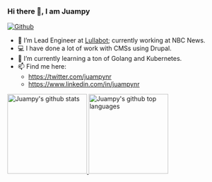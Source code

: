 ### Hi there 👋, I am Juampy

[![Github](https://img.shields.io/github/followers/juampynr?label=Follow&style=social)](https://github.com/juampynr)

- 🔭 I’m Lead Engineer at [Lullabot](https://www.lullabot.com/about/juampy-nr); currently working at NBC News.
- 💻 I have done a lot of work with CMSs using Drupal.
- 🌱 I’m currently learning a ton of Golang and Kubernetes.
- 📫 Find me here:
  - https://twitter.com/juampynr
  - https://www.linkedin.com/in/juampynr

<a href="https://github.com/juampynr">
  <img height="180em" src="https://github-readme-stats-git-masterrstaa-rickstaa.vercel.app/api?username=juampynr&&show_icons=true&theme=dark" alt="Juampy's github stats" />
  <img height="180em" src="https://github-readme-stats-git-masterrstaa-rickstaa.vercel.app/api/top-langs/?username=juampynr&theme=merko&layout=compact" alt="Juampy's github top languages" />
</a>
<br/>

<!--
**juampynr/juampynr** is a ✨ _special_ ✨ repository because its `README.md` (this file) appears on your GitHub profile.

Here are some ideas to get you started:

- 🔭 I’m currently working on ...
- 🌱 I’m currently learning ...
- 👯 I’m looking to collaborate on ...
- 🤔 I’m looking for help with ...
- 💬 Ask me about ...
- 📫 How to reach me: ...
- 😄 Pronouns: ...
- ⚡ Fun fact: ...
-->

